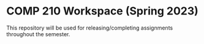 # COMP 210 Workspace (Spring 2023)
This repository will be used for releasing/completing assignments throughout the semester.
